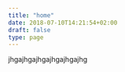 ```yaml
---
title: "home"
date: 2018-07-10T14:21:54+02:00
draft: false
type: page
---
```

jhgajhgajhgajhgajhgajhg